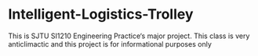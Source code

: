 # Intelligent-Logistics-Trolley
This is SJTU SI1210 Engineering Practice‘s major project.
This class is very anticlimactic and this project is for informational purposes only
